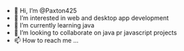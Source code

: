 - 👋 Hi, I’m @Paxton425
- 👀 I’m interested in web and desktop app development
- 🌱 I’m currently learning java
- 💞️ I’m looking to collaborate on java pr javascript projects 
- 📫 How to reach me ...

<!---
Paxton425/Paxton425 is a ✨ special ✨ repository because its `README.md` (this file) appears on your GitHub profile.
You can click the Preview link to take a look at your changes.
--->
